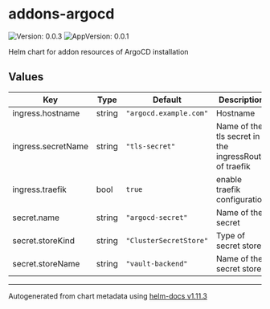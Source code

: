 # addons-argocd

![Version: 0.0.3](https://img.shields.io/badge/Version-0.0.3-informational?style=flat-square) ![AppVersion: 0.0.1](https://img.shields.io/badge/AppVersion-0.0.1-informational?style=flat-square)

Helm chart for addon resources of ArgoCD installation

## Values

| Key | Type | Default | Description |
|-----|------|---------|-------------|
| ingress.hostname | string | `"argocd.example.com"` | Hostname |
| ingress.secretName | string | `"tls-secret"` | Name of the tls secret in the ingressRoute of traefik |
| ingress.traefik | bool | `true` | enable traefik configuration |
| secret.name | string | `"argocd-secret"` | Name of the secret  |
| secret.storeKind | string | `"ClusterSecretStore"` | Type of secret store |
| secret.storeName | string | `"vault-backend"` | Name of the secret store |

----------------------------------------------
Autogenerated from chart metadata using [helm-docs v1.11.3](https://github.com/norwoodj/helm-docs/releases/v1.11.3)
